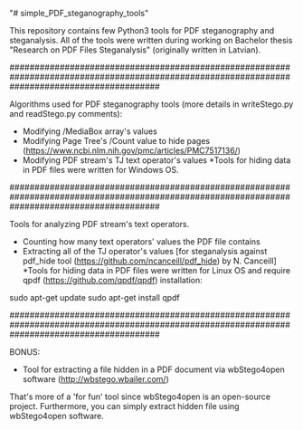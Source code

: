 "# simple_PDF_steganography_tools" 

This repository contains few Python3 tools for PDF steganography and steganalysis.
All of the tools were written during working on Bachelor thesis "Research on PDF Files Steganalysis" (originally written in Latvian).

##############################################################################################################################################

Algorithms used for PDF steganography tools (more details in writeStego.py and readStego.py comments):
 - Modifying /MediaBox array's values 
 - Modifying Page Tree's /Count value to hide pages (https://www.ncbi.nlm.nih.gov/pmc/articles/PMC7517136/)
 - Modifying PDF stream's TJ text operator's values
*Tools for hiding data in PDF files were written for Windows OS.

##############################################################################################################################################

Tools for analyzing PDF stream's text operators.
 - Counting how many text operators' values the PDF file contains
 - Extracting all of the TJ operator's values [for steganalysis against pdf_hide tool (https://github.com/ncanceill/pdf_hide) by N. Canceill]
*Tools for hiding data in PDF files were written for Linux OS and require qpdf (https://github.com/qpdf/qpdf) installation:

sudo apt-get update
sudo apt-get install qpdf

##############################################################################################################################################

BONUS:
 - Tool for extracting a file hidden in a PDF document via wbStego4open software (http://wbstego.wbailer.com/)

That's more of a 'for fun' tool since wbStego4open is an open-source project. Furthermore, you can simply extract
hidden file using wbStego4open software.
